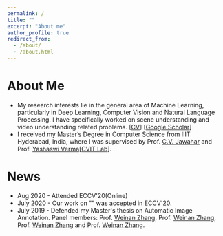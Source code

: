 ```yaml
---
permalink: /
title: ""
excerpt: "About me"
author_profile: true
redirect_from: 
  - /about/
  - /about.html
---
```


# About Me
* My research interests lie in the general area of Machine Learning, particularly in Deep Learning, Computer Vision and Natural Language Processing. I have specifically worked on scene understanding and video understanding related problems. [[CV](https://ayushidutta.github.io/files/Ayushi_Dutta_CV.pdf)] [[Google Scholar](https://scholar.google.com/citations?user=Y_ANudsAAAAJ&hl=en)]
* I received my Master’s Degree in Computer Science from IIIT Hyderabad, India, where I was supervised by Prof. [C.V. Jawahar](https://scholar.google.com/citations?user=U9dH-DoAAAAJ&hl=en) and Prof. [Yashaswi Verma](https://scholar.google.co.in/citations?user=xVdj0xUAAAAJ&hl=en)[[CVIT Lab](https://cvit.iiit.ac.in)].

# News
* Aug 2020 - Attended ECCV'20(Online)
* July 2020 - Our work on "" was accepted in ECCV'20.
* July 2019 - Defended my Master's thesis on Automatic Image Annotation. Panel members: Prof. [Weinan Zhang](http://wnzhang.net/), Prof. [Weinan Zhang](http://wnzhang.net/), Prof. [Weinan Zhang](http://wnzhang.net/) and Prof. [Weinan Zhang](http://wnzhang.net/).
